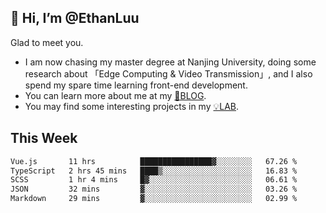 ## 👋 Hi, I’m @EthanLuu

Glad to meet you.

- I am now chasing my master degree at Nanjing University, doing some research about 「Edge Computing & Video Transmission」, and I also spend my spare time learning front-end development.
- You can learn more about me at my [📝BLOG](https://blog.ethanloo.cn).
- You may find some interesting projects in my [💡LAB](https://lab.ethanloo.cn).

## This Week
<!--START_SECTION:waka-->

```txt
Vue.js       11 hrs          ████████████████▓░░░░░░░░   67.26 %
TypeScript   2 hrs 45 mins   ████▒░░░░░░░░░░░░░░░░░░░░   16.83 %
SCSS         1 hr 4 mins     █▓░░░░░░░░░░░░░░░░░░░░░░░   06.61 %
JSON         32 mins         ▓░░░░░░░░░░░░░░░░░░░░░░░░   03.26 %
Markdown     29 mins         ▓░░░░░░░░░░░░░░░░░░░░░░░░   02.99 %
```

<!--END_SECTION:waka-->
